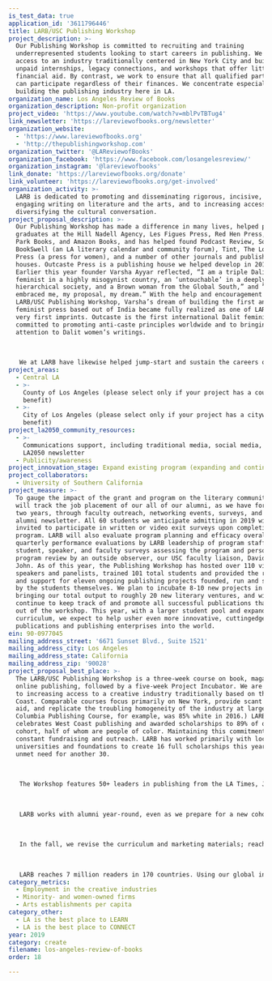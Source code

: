 ```yaml
---
is_test_data: true
application_id: '3611796446'
title: LARB/USC Publishing Workshop
project_description: >-
  Our Publishing Workshop is committed to recruiting and training
  underrepresented students looking to start careers in publishing. We increase
  access to an industry traditionally centered in New York City and built on
  unpaid internships, legacy connections, and workshops that offer little to no
  financial aid. By contrast, we work to ensure that all qualified participants
  can participate regardless of their finances. We concentrate especially on
  building the publishing industry here in LA.
organization_name: Los Angeles Review of Books
organization_description: Non-profit organization
project_video: 'https://www.youtube.com/watch?v=mblPvTBTug4'
link_newsletter: 'https://lareviewofbooks.org/newsletter'
organization_website: 
  - 'https://www.lareviewofbooks.org'
  - 'http://thepublishingworkshop.com'
organization_twitter: '@LAReviewofBooks'
organization_facebook: 'https://www.facebook.com/losangelesreview/'
organization_instagram: '@lareviewofbooks'
link_donate: 'https://lareviewofbooks.org/donate'
link_volunteer: 'https://lareviewofbooks.org/get-involved'
organization_activity: >-
  LARB is dedicated to promoting and disseminating rigorous, incisive, and
  engaging writing on literature and the arts, and to increasing access to and
  diversifying the cultural conversation.
project_proposal_description: >-
  Our Publishing Workshop has made a difference in many lives, helped place its
  graduates at the Hill Nadell Agency, Les Figues Press, Red Hen Press, Prospect
  Park Books, and Amazon Books, and has helped found Podcast Review, Soap Ear,
  BookSwell (an LA literary calendar and community forum), Tint, The Los Angeles
  Press (a press for women), and a number of other journals and publishing
  houses. Outcaste Press is a publishing house we helped develop in 2017.
  Earlier this year founder Varsha Ayyar reflected, “I am a triple Dalit: a
  feminist in a highly misogynist country, an ‘untouchable’ in a deeply
  hierarchical society, and a Brown woman from the Global South,” and “LARB
  embraced me, my proposal, my dream.” With the help and encouragement of the
  LARB/USC Publishing Workshop, Varsha’s dream of building the first anti-caste
  feminist press based out of India became fully realized as one of LARB Books’
  very first imprints. Outcaste is the first international Dalit feminist press
  committed to promoting anti-caste principles worldwide and to bringing global
  attention to Dalit women’s writings. 
   
   
   
   We at LARB have likewise helped jump-start and sustain the careers of many hundreds of local writers and artists who have written for us and who we have featured in our pages. As an organization, LARB has grown from a tiny operation in our founder’s basement and a simple idea—that the world needed to find a replacement for the dying newspaper-based book review—to one of the handful most important reviews of books and culture today, with an audience in virtually every country in the world. We have received congratulatory messages and accolades from people as different as Justice Ruth Bader Ginsberg, Cameron Diaz, Alain Badiou, Tom Hanks, David Lynch, Lena Dunham, and professors at Yale and UC Berkeley law schools; organizations like the National Book Critics Circle, the Columbia Journalism Review, and the NEA; periodicals like Forbes, Chronicle of Higher Education, The New Yorker, New Republic, LA Times, NY Times, Slate, and others; and authors Margaret Atwood, Salman Rushdie, James Ellroy, Ta-Nahisi Coates, Joyce Carol Oates, Pico Iyer, John Green, Juan Felipe Herrera, and many others.
project_areas:
  - Central LA
  - >-
    County of Los Angeles (please select only if your project has a countywide
    benefit)
  - >-
    City of Los Angeles (please select only if your project has a citywide
    benefit)
project_la2050_community_resources:
  - >-
    Communications support, including traditional media, social media, and
    LA2050 newsletter
  - Publicity/awareness
project_innovation_stage: Expand existing program (expanding and continuing ongoing successful projects)
project_collaborators:
  - University of Southern California
project_measure: >-
  To gauge the impact of the grant and program on the literary community, we
  will track the job placement of our all of our alumni, as we have for the past
  two years, through faculty outreach, networking events, surveys, and our
  alumni newsletter. All 60 students we anticipate admitting in 2019 will be
  invited to participate in written or video exit surveys upon completion of the
  program. LARB will also evaluate program planning and efficacy overall through
  quarterly performance evaluations by LARB leadership of program staff;
  student, speaker, and faculty surveys assessing the program and personnel; and
  program review by an outside observer, our USC faculty liaison, David St.
  John. As of this year, the Publishing Workshop has hosted over 110 visiting
  speakers and panelists, trained 101 total students and provided the resources
  and support for eleven ongoing publishing projects founded, run and sustained
  by the students themselves. We plan to incubate 8-10 new projects in 2019,
  bringing our total output to roughly 20 new literary ventures, and will
  continue to keep track of and promote all successful publications that come
  out of the workshop. This year, with a larger student pool and expanded
  curriculum, we expect to help usher even more innovative, cuttingedge
  publications and publishing enterprises into the world.
ein: 90-0977045
mailing_address_street: '6671 Sunset Blvd., Suite 1521'
mailing_address_city: Los Angeles
mailing_address_state: California
mailing_address_zip: '90028'
project_proposal_best_place: >-
  The LARB/USC Publishing Workshop is a three-week course on book, magazine, and
  online publishing, followed by a five-week Project Incubator. We are dedicated
  to increasing access to a creative industry traditionally based on the East
  Coast. Comparable courses focus primarily on New York, provide scant financial
  aid, and replicate the troubling homogeneity of the industry at large. (The
  Columbia Publishing Course, for example, was 85% white in 2016.) LARB
  celebrates West Coast publishing and awarded scholarships to 89% of our 2018
  cohort, half of whom are people of color. Maintaining this commitment requires
  constant fundraising and outreach. LARB has worked primarily with local
  universities and foundations to create 16 full scholarships this year; we have
  unmet need for another 30.
   
   
   
   The Workshop features 50+ leaders in publishing from the LA Times, Jack Jones Literary Arts, Buzzfeed, Coffee House, UC Press, local presses, big New York houses, and academics studying digital culture, and more; a visit to a local press; and seminars in everything from designing books to building budgets. We will also host the inaugural Little Literary Book Fair, a one-day, public celebration of many exciting, diverse local presses, such as Kaya, Tia Chucha, Tsehai, and World Stage. We match our Incubator Fellows with industry mentors who guide the development of their proposed ventures. We have helped launch projects such as Tint, dedicated to ESL writers; BookSwell; and Outcaste Books, an Indian anti-caste feminist press.
   
   
   
   LARB works with alumni year-round, even as we prepare for a new cohort of fellows. 
   
   
   
   In the fall, we revise the curriculum and marketing materials; reach out to universities for recruitment and scholarships; and apply for grants. In the winter, our application portal, ads, and social media campaigns go live, and we visit local colleges. By April, we review applications, determine financial aid, and finalize enrollment, speakers, and the schedule. In July, we welcome 50-60 participants, most of whom are in their 20s and 30s, to our program. The majority are local, but we also welcome participants from all over the country and world. 
   
   
   
   LARB reaches 7 million readers in 170 countries. Using our global influence to celebrate the LA cultural scene is central to our mission. Amplifying the creative opportunities LA affords, the Workshop will increase employment in creative industries, minority- and women-owned firms, arts establishments, and LA’s soft power globally. In addition to our course, we offer an extensive directory, local networking events, a biweekly newsletter with job listings, and continued mentorship. The percentage of local students that remain after graduating will also increase through the tools and networks we provide. UCI has even reported that our collaboration has assisted with recruitment for their doctoral programs. More impact is discussed in the next section.
category_metrics:
  - Employment in the creative industries
  - Minority- and women-owned firms
  - Arts establishments per capita
category_other:
  - LA is the best place to LEARN
  - LA is the best place to CONNECT
year: 2019
category: create
filename: los-angeles-review-of-books
order: 18

---
```

